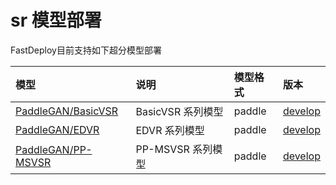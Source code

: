 # sr 模型部署

FastDeploy目前支持如下超分模型部署

| 模型                                       | 说明                    | 模型格式   | 版本                                                                                |
|:-----------------------------------------|:----------------------|:-------|:----------------------------------------------------------------------------------|
| [PaddleGAN/BasicVSR](./basicvsr)         | BasicVSR 系列模型         | paddle | [develop](https://github.com/PaddlePaddle/PaddleGAN/blob/develop/docs/zh_CN/tutorials/video_super_resolution.md)                        |
| [PaddleGAN/EDVR](./edvr)                 | EDVR 系列模型             | paddle | [develop](https://github.com/PaddlePaddle/PaddleGAN/blob/develop/docs/zh_CN/tutorials/video_super_resolution.md) |
| [PaddleGAN/PP-MSVSR](./ppmsvsr)          | PP-MSVSR 系列模型         | paddle | [develop](https://github.com/PaddlePaddle/PaddleGAN/blob/develop/docs/zh_CN/tutorials/video_super_resolution.md) |
